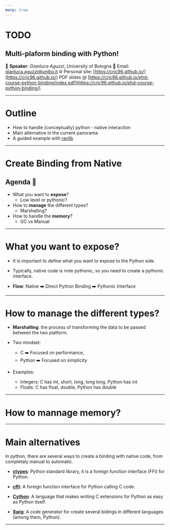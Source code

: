 ```yaml
---
marp: true
---
```

<!--
theme: gaia
footer: ''
-->

# TODO
## Multi-plaform binding with Python!

:microphone: **Speaker**: _Gianluca Aguzzi_, University of Bologna
:email: Email: gianluca.aguzzi@unibo.it
:globe_with_meridians: Personal site: [https://cric96.github.io/](https://cric96.github.io/)
PDF slides @ [https://cric96.github.io/phd-course-python-binding/index.pdf](https://cric96.github.io/phd-course-python-binding/)

---
 
# Outline
- How to handle (conceptually) python - native interaction
- Main alternative in the current panorama
- A guided example with [raylib](https://www.raylib.com/index.html)

---

# Create Binding from Native 
## Agenda :thought_balloon:
- What you want to **expose**?
    - Low level or pythonic?
- How to **manage** the different types?
    - Marshalling?
- How to handle the **memory**?
    - GC vs Manual

---

# What you want to expose?
- It is important to define what you want to expose to the Python side.

- Typically, native code is note pythonic, so you need to create a pythonic interface.

- **Flow**: Native :arrow_right: Direct Python Binding  :arrow_right: Pythonic Interface

---

# How to manage the different types?
- **Marshalling**: the process of transforming the data to be passed between the two platform.

- Two mindset:
    - C :arrow_right: Focused on performance,
    - Python :arrow_right: Focused on simplicity
- Examples:
    - Integers: C has int, short, long, long long, Python has int
    - Floats: C has float, double, Python has double

---

# How to mannage memory?

---

# Main alternatives

In python, there are several ways to create a binding with native code, from completaly manual to automatic.

- [**ctypes**](https://docs.python.org/3/library/ctypes.html): Python standard library, it is a foreign function interface (FFI) for Python.

- [**cffi**](https://cffi.readthedocs.io/en/stable/): A foreign function interface for Python calling C code.

- [**Cython**](https://cython.org/): A language that makes writing C extensions for Python as easy as Python itself.

- [**Swig**](https://www.swig.org/): A code generator for create several bidings in different languages (among them, Python).

---


